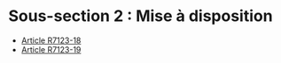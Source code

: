 # Sous-section 2 : Mise à disposition

* [Article R7123-18](./LEGIARTI000018521598.md)
* [Article R7123-19](./LEGIARTI000018521596.md)
